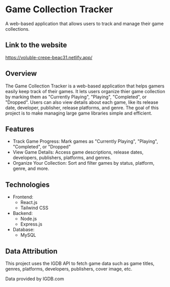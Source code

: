 # Game Collection Tracker
A web-based application that allows users to track and manage their game collections.

## Link to the website
https://voluble-crepe-beac31.netlify.app/

## Overview
The Game Collection Tracker is a web-based application that helps gamers easily keep track of their games. It lets users organize thier game collection by marking them as "Currently Playing", "Playing", "Completed", or "Dropped". Users can also view details about each game, like its release date, developer, publisher, release platforms, and genre. The goal of this project is to make managing large game libraries simple and efficient.

## Features
- Track Game Progress: Mark games as "Currently Playing", "Playing", "Completed", or "Dropped"
- View Game Details: Access game descriptions, release dates, developers, publishers, platforms, and genres.
- Organize Your Collection: Sort and filter games by status, platform, genre, and more.

## Technologies
- Frontend:
  - React.js
  - Tailwind CSS
- Backend:
  - Node.js
  - Express.js
- Database:
  - MySQL
 
## Data Attribution
This project uses the IGDB API to fetch game data such as game titles, genres, platforms, developers, publishers, cover image, etc.

Data provided by IGDB.com 
